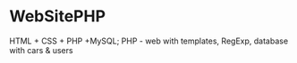 # WebSitePHP
HTML + CSS + PHP +MySQL; PHP - web with templates, RegExp, database with cars &amp; users
